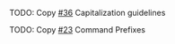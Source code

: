 TODO: Copy [#36](https://github.com/PoshCode/PowerShellPracticeAndStyle/issues/36) Capitalization guidelines

TODO: Copy [#23](https://github.com/PoshCode/PowerShellPracticeAndStyle/issues/23) Command Prefixes

